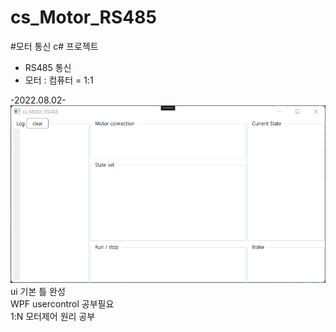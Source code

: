 # cs_Motor_RS485
#모터 통신 c# 프로젝트

- RS485 통신  
- 모터 : 컴퓨터 = 1:1  


-2022.08.02-
![ui](./cs_Motor_ui_design_2022_08_02.png)
ui 기본 틀 완성  
WPF usercontrol 공부필요  
1:N 모터제어 원리 공부  
